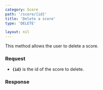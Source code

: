 ```yaml
---
category: Score
path: '/score/{id}'
title: 'Delete a score'
type: 'DELETE'

layout: nil
---
```


This method allows the user to delete a score.

### Request

* **`{id}`** is the id of the score to delete.

### Response

